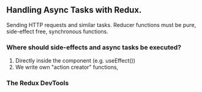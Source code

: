 ## Handling Async Tasks with Redux.
Sending HTTP requests and similar tasks.
Reducer functions must be pure, side-effect free, synchronous functions.

### Where should side-effects and async tasks be executed?
1) Directly inside the component (e.g. useEffect())
2) We write own "action creator" functions, 

### The Redux DevTools
